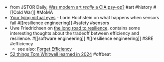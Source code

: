 - from JSTOR Daily, [Was modern art *really* a CIA psy-op?](https://daily.jstor.org/was-modern-art-really-a-cia-psy-op/) #art #history #[[Cold War]] #MoMA
- [Your lying virtual eyes](https://surfingcomplexity.blog/2024/12/07/your-lying-virtual-eyes/) - Lorin Hochstein on what happens when sensors fail #[[resilience engineering]] #safety #sensors
- Uwe Friedrichsen on [the long road to resilience](https://www.ufried.com/blog/road_to_resilience_1/). contains some interesting thoughts about the tradeoff between efficiency and resilience. #[[software engineering]] #[[resilience engineering]] #SRE #efficiency
	- see also: [Forget Efficiency](https://www.ufried.com/blog/efficiency_vs_effectiveness/)
- [52 things Tom Whitwell learned in 2024](https://medium.com/@tomwhitwell/52-things-i-learned-in-2024-75efffe44f15) #offbeat